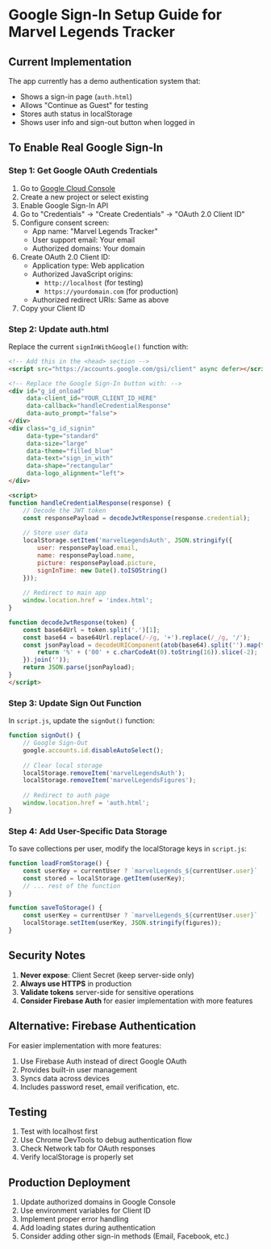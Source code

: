 # Google Sign-In Setup Guide for Marvel Legends Tracker

## Current Implementation
The app currently has a demo authentication system that:
- Shows a sign-in page (`auth.html`)
- Allows "Continue as Guest" for testing
- Stores auth status in localStorage
- Shows user info and sign-out button when logged in

## To Enable Real Google Sign-In

### Step 1: Get Google OAuth Credentials
1. Go to [Google Cloud Console](https://console.cloud.google.com/)
2. Create a new project or select existing
3. Enable Google Sign-In API
4. Go to "Credentials" → "Create Credentials" → "OAuth 2.0 Client ID"
5. Configure consent screen:
   - App name: "Marvel Legends Tracker"
   - User support email: Your email
   - Authorized domains: Your domain
6. Create OAuth 2.0 Client ID:
   - Application type: Web application
   - Authorized JavaScript origins: 
     - `http://localhost` (for testing)
     - `https://yourdomain.com` (for production)
   - Authorized redirect URIs: Same as above
7. Copy your Client ID

### Step 2: Update auth.html
Replace the current `signInWithGoogle()` function with:

```html
<!-- Add this in the <head> section -->
<script src="https://accounts.google.com/gsi/client" async defer></script>

<!-- Replace the Google Sign-In button with: -->
<div id="g_id_onload"
     data-client_id="YOUR_CLIENT_ID_HERE"
     data-callback="handleCredentialResponse"
     data-auto_prompt="false">
</div>
<div class="g_id_signin"
     data-type="standard"
     data-size="large"
     data-theme="filled_blue"
     data-text="sign_in_with"
     data-shape="rectangular"
     data-logo_alignment="left">
</div>

<script>
function handleCredentialResponse(response) {
    // Decode the JWT token
    const responsePayload = decodeJwtResponse(response.credential);
    
    // Store user data
    localStorage.setItem('marvelLegendsAuth', JSON.stringify({
        user: responsePayload.email,
        name: responsePayload.name,
        picture: responsePayload.picture,
        signInTime: new Date().toISOString()
    }));
    
    // Redirect to main app
    window.location.href = 'index.html';
}

function decodeJwtResponse(token) {
    const base64Url = token.split('.')[1];
    const base64 = base64Url.replace(/-/g, '+').replace(/_/g, '/');
    const jsonPayload = decodeURIComponent(atob(base64).split('').map(function(c) {
        return '%' + ('00' + c.charCodeAt(0).toString(16)).slice(-2);
    }).join(''));
    return JSON.parse(jsonPayload);
}
</script>
```

### Step 3: Update Sign Out Function
In `script.js`, update the `signOut()` function:

```javascript
function signOut() {
    // Google Sign-Out
    google.accounts.id.disableAutoSelect();
    
    // Clear local storage
    localStorage.removeItem('marvelLegendsAuth');
    localStorage.removeItem('marvelLegendsFigures');
    
    // Redirect to auth page
    window.location.href = 'auth.html';
}
```

### Step 4: Add User-Specific Data Storage
To save collections per user, modify the localStorage keys in `script.js`:

```javascript
function loadFromStorage() {
    const userKey = currentUser ? `marvelLegends_${currentUser.user}` : 'marvelLegendsFigures';
    const stored = localStorage.getItem(userKey);
    // ... rest of the function
}

function saveToStorage() {
    const userKey = currentUser ? `marvelLegends_${currentUser.user}` : 'marvelLegendsFigures';
    localStorage.setItem(userKey, JSON.stringify(figures));
}
```

## Security Notes
1. **Never expose**: Client Secret (keep server-side only)
2. **Always use HTTPS** in production
3. **Validate tokens** server-side for sensitive operations
4. **Consider Firebase Auth** for easier implementation with more features

## Alternative: Firebase Authentication
For easier implementation with more features:
1. Use Firebase Auth instead of direct Google OAuth
2. Provides built-in user management
3. Syncs data across devices
4. Includes password reset, email verification, etc.

## Testing
1. Test with localhost first
2. Use Chrome DevTools to debug authentication flow
3. Check Network tab for OAuth responses
4. Verify localStorage is properly set

## Production Deployment
1. Update authorized domains in Google Console
2. Use environment variables for Client ID
3. Implement proper error handling
4. Add loading states during authentication
5. Consider adding other sign-in methods (Email, Facebook, etc.)